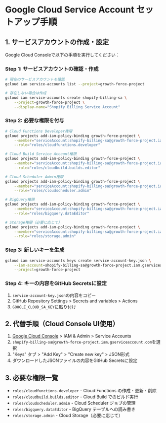 # Google Cloud Service Account セットアップ手順

## 1. サービスアカウントの作成・設定

Google Cloud Consoleで以下の手順を実行してください：

### Step 1: サービスアカウントの確認・作成
```bash
# 現在のサービスアカウントを確認
gcloud iam service-accounts list --project=growth-force-project

# 存在しない場合は作成
gcloud iam service-accounts create shopify-billing-sa \
    --project=growth-force-project \
    --display-name="Shopify Billing Service Account"
```

### Step 2: 必要な権限を付与
```bash
# Cloud Functions Developer権限
gcloud projects add-iam-policy-binding growth-force-project \
    --member="serviceAccount:shopify-billing-sa@growth-force-project.iam.gserviceaccount.com" \
    --role="roles/cloudfunctions.developer"

# Cloud Build Service Account権限
gcloud projects add-iam-policy-binding growth-force-project \
    --member="serviceAccount:shopify-billing-sa@growth-force-project.iam.gserviceaccount.com" \
    --role="roles/cloudbuild.builds.editor"

# Cloud Scheduler Admin権限
gcloud projects add-iam-policy-binding growth-force-project \
    --member="serviceAccount:shopify-billing-sa@growth-force-project.iam.gserviceaccount.com" \
    --role="roles/cloudscheduler.admin"

# BigQuery権限
gcloud projects add-iam-policy-binding growth-force-project \
    --member="serviceAccount:shopify-billing-sa@growth-force-project.iam.gserviceaccount.com" \
    --role="roles/bigquery.dataEditor"

# Storage権限（必要に応じて）
gcloud projects add-iam-policy-binding growth-force-project \
    --member="serviceAccount:shopify-billing-sa@growth-force-project.iam.gserviceaccount.com" \
    --role="roles/storage.admin"
```

### Step 3: 新しいキーを生成
```bash
gcloud iam service-accounts keys create service-account-key.json \
    --iam-account=shopify-billing-sa@growth-force-project.iam.gserviceaccount.com \
    --project=growth-force-project
```

### Step 4: キーの内容をGitHub Secretsに設定
1. `service-account-key.json`の内容をコピー
2. GitHub Repository Settings > Secrets and variables > Actions
3. `GOOGLE_CLOUD_SA_KEY`に貼り付け

## 2. 代替手順（Cloud Console UI使用）

1. [Google Cloud Console](https://console.cloud.google.com/) > IAM & Admin > Service Accounts
2. `shopify-billing-sa@growth-force-project.iam.gserviceaccount.com`を選択
3. "Keys" タブ > "Add Key" > "Create new key" > JSON形式
4. ダウンロードしたJSONファイルの内容をGitHub Secretsに設定

## 3. 必要な権限一覧

- `roles/cloudfunctions.developer` - Cloud Functions の作成・更新・削除
- `roles/cloudbuild.builds.editor` - Cloud Build でのビルド実行
- `roles/cloudscheduler.admin` - Cloud Scheduler ジョブの管理
- `roles/bigquery.dataEditor` - BigQuery テーブルへの読み書き
- `roles/storage.admin` - Cloud Storage（必要に応じて）